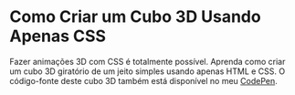 # Como Criar um Cubo 3D Usando Apenas CSS

Fazer animações 3D com CSS é totalmente possível. Aprenda como criar um cubo 3D giratório de um jeito simples usando apenas HTML e CSS. O código-fonte deste cubo 3D também está disponível no meu [CodePen](https://codepen.io/tigercodes/pen/abQxYrb).
